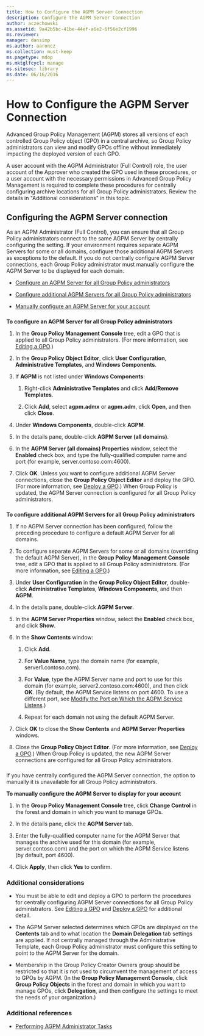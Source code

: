 ```yaml
---
title: How to Configure the AGPM Server Connection
description: Configure the AGPM Server Connection
author: aczechowski
ms.assetid: 9a42b5bc-41be-44ef-a6e2-6f56e2cf1996
ms.reviewer: 
manager: dansimp
ms.author: aaroncz
ms.collection: must-keep
ms.pagetype: mdop
ms.mktglfcycl: manage
ms.sitesec: library
ms.date: 06/16/2016
---
```



# How to Configure the AGPM Server Connection


Advanced Group Policy Management (AGPM) stores all versions of each controlled Group Policy object (GPO) in a central archive, so Group Policy administrators can view and modify GPOs offline without immediately impacting the deployed version of each GPO.

A user account with the AGPM Administrator (Full Control) role, the user account of the Approver who created the GPO used in these procedures, or a user account with the necessary permissions in Advanced Group Policy Management is required to complete these procedures for centrally configuring archive locations for all Group Policy administrators. Review the details in "Additional considerations" in this topic.

## Configuring the AGPM Server connection


As an AGPM Administrator (Full Control), you can ensure that all Group Policy administrators connect to the same AGPM Server by centrally configuring the setting. If your environment requires separate AGPM Servers for some or all domains, configure those additional AGPM Servers as exceptions to the default. If you do not centrally configure AGPM Server connections, each Group Policy administrator must manually configure the AGPM Server to be displayed for each domain.

-   [Configure an AGPM Server for all Group Policy administrators](#bkmk-defaultarchiveloc)

-   [Configure additional AGPM Servers for all Group Policy administrators](#bkmk-additionalarchiveloc)

-   [Manually configure an AGPM Server for your account](#bkmk-manuallyconfigurearchiveloc)

### <a href="" id="bkmk-defaultarchiveloc"></a>

**To configure an AGPM Server for all Group Policy administrators**

1.  In the **Group Policy Management Console** tree, edit a GPO that is applied to all Group Policy administrators. (For more information, see [Editing a GPO](editing-a-gpo.md).)

2.  In the **Group Policy Object Editor**, click **User Configuration**, **Administrative Templates**, and **Windows Components**.

3.  If **AGPM** is not listed under **Windows Components**:

    1.  Right-click **Administrative Templates** and click **Add/Remove Templates**.

    2.  Click **Add**, select **agpm.admx** or **agpm.adm**, click **Open**, and then click **Close**.

4.  Under **Windows Components**, double-click **AGPM**.

5.  In the details pane, double-click **AGPM Server (all domains)**.

6.  In the **AGPM Server (all domains) Properties** window, select the **Enabled** check box, and type the fully-qualified computer name and port (for example, server.contoso.com:4600).

7.  Click **OK**. Unless you want to configure additional AGPM Server connections, close the **Group Policy Object Editor** and deploy the GPO. (For more information, see [Deploy a GPO](deploy-a-gpo.md).) When Group Policy is updated, the AGPM Server connection is configured for all Group Policy administrators.

### <a href="" id="bkmk-additionalarchiveloc"></a>

**To configure additional AGPM Servers for all Group Policy administrators**

1.  If no AGPM Server connection has been configured, follow the preceding procedure to configure a default AGPM Server for all domains.

2.  To configure separate AGPM Servers for some or all domains (overriding the default AGPM Server), in the **Group Policy Management Console** tree, edit a GPO that is applied to all Group Policy administrators. (For more information, see [Editing a GPO](editing-a-gpo.md).)

3.  Under **User Configuration** in the **Group Policy Object Editor**, double-click **Administrative Templates**, **Windows Components**, and then **AGPM**.

4.  In the details pane, double-click **AGPM Server**.

5.  In the **AGPM Server Properties** window, select the **Enabled** check box, and click **Show**.

6.  In the **Show Contents** window:

    1.  Click **Add**.

    2.  For **Value Name**, type the domain name (for example, server1.contoso.com).

    3.  For **Value**, type the AGPM Server name and port to use for this domain (for example, server2.contoso.com:4600), and then click **OK**. (By default, the AGPM Service listens on port 4600. To use a different port, see [Modify the Port on Which the AGPM Service Listens](modify-the-port-on-which-the-agpm-service-listens.md).)

    4.  Repeat for each domain not using the default AGPM Server.

7.  Click **OK** to close the **Show Contents** and **AGPM Server Properties** windows.

8.  Close the **Group Policy Object Editor**. (For more information, see [Deploy a GPO](deploy-a-gpo.md).) When Group Policy is updated, the new AGPM Server connections are configured for all Group Policy administrators.

### <a href="" id="bkmk-manuallyconfigurearchiveloc"></a>

If you have centrally configured the AGPM Server connection, the option to manually it is unavailable for all Group Policy administrators.

**To manually configure the AGPM Server to display for your account**

1.  In the **Group Policy Management Console** tree, click **Change Control** in the forest and domain in which you want to manage GPOs.

2.  In the details pane, click the **AGPM Server** tab.

3.  Enter the fully-qualified computer name for the AGPM Server that manages the archive used for this domain (for example, server.contoso.com) and the port on which the AGPM Service listens (by default, port 4600).

4.  Click **Apply**, then click **Yes** to confirm.

### Additional considerations

-   You must be able to edit and deploy a GPO to perform the procedures for centrally configuring AGPM Server connections for all Group Policy administrators. See [Editing a GPO](editing-a-gpo.md) and [Deploy a GPO](deploy-a-gpo.md) for additional detail.

-   The AGPM Server selected determines which GPOs are displayed on the **Contents** tab and to what location the **Domain Delegation** tab settings are applied. If not centrally managed through the Administrative Template, each Group Policy administrator must configure this setting to point to the AGPM Server for the domain.

-   Membership in the Group Policy Creator Owners group should be restricted so that it is not used to circumvent the management of access to GPOs by AGPM. (In the **Group Policy Management Console**, click **Group Policy Objects** in the forest and domain in which you want to manage GPOs, click **Delegation**, and then configure the settings to meet the needs of your organization.)

### Additional references

-   [Performing AGPM Administrator Tasks](performing-agpm-administrator-tasks.md)

 

 





